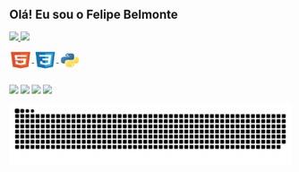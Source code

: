 ## Olá! Eu sou o Felipe Belmonte
<div>
  <a href="https://linktr.ee/felipebel12">
  <img height="180em" src="https://github-readme-stats.vercel.app/api?username=Felipebel12&show_icons=true&theme=dark&include_all_commits=true&count_private=true"/>
  <img height="180em" src="https://github-readme-stats.vercel.app/api/top-langs/?username=Felipebel12&layout=compact&langs_count=7&theme=dark"/>
</div>
  
<div style="display: inline_block"><br>
  <img align="center" alt="Fefe-HTML" height="30" width="40" src="https://raw.githubusercontent.com/devicons/devicon/master/icons/html5/html5-original.svg">
  <img align="center" alt="Fefe-CSS" height="30" width="40" src="https://raw.githubusercontent.com/devicons/devicon/master/icons/css3/css3-original.svg">
  <img align="center" alt="Fefe-Python" height="30" width="40" src="https://raw.githubusercontent.com/devicons/devicon/master/icons/python/python-original.svg">
</div>
  
  ##
 
 <div> 
  <a href="https://www.youtube.com/channel/UCIecQuz_cO5QVzf-Z952h0w" target="_blank"><img src="https://img.shields.io/badge/YouTube-FF0000?style=for-the-badge&logo=youtube&logoColor=white" target="_blank"></a>
  <a href="https://www.instagram.com/felipebel_12/" target="_blank"><img src="https://img.shields.io/badge/-Instagram-%23E4405F?style=for-the-badge&logo=instagram&logoColor=white" target="_blank"></a>
 	<a href="https://www.twitch.tv/felipebel12" target="_blank"><img src="https://img.shields.io/badge/Twitch-9146FF?style=for-the-badge&logo=twitch&logoColor=white" target="_blank"></a>
   <a href="https://twitter.com/Felipebel12" target="_blank"><img src="https://img.shields.io/badge/Twitter-1DA1F2?style=for-the-badge&logo=twitter&logoColor=white" target="_blank"></a>
 
  ![Snake animation](https://github.com/Felipebel12/Felipebel12/blob/output/github-contribution-grid-snake.svg)
  
  </div>
